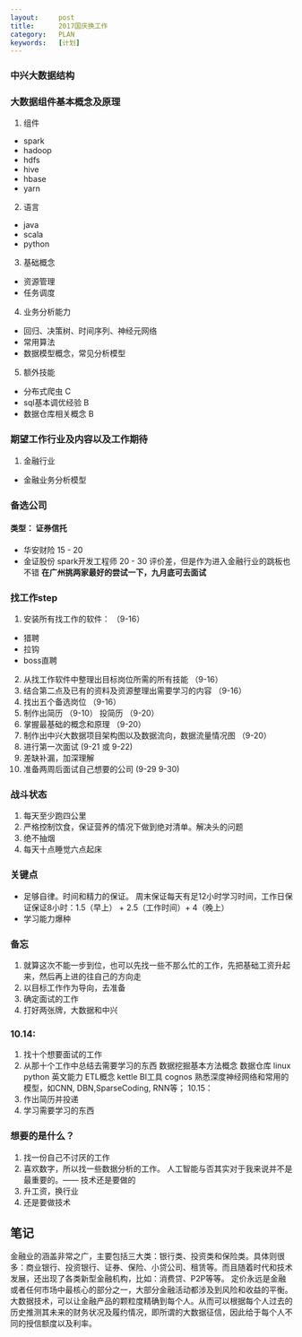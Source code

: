 ```yaml
---
layout:     post
title:      2017国庆换工作
category:   PLAN
keywords:   [计划]
---
```

### 中兴大数据结构

### 大数据组件基本概念及原理
1. 组件
- spark
- hadoop
- hdfs
- hive
- hbase
- yarn

2. 语言
- java
- scala
- python


3. 基础概念
- 资源管理
- 任务调度

4. 业务分析能力
- 回归、决策树、时间序列、神经元网络
- 常用算法
- 数据模型概念，常见分析模型

5. 额外技能
- 分布式爬虫  C
- sql基本调优经验  B
- 数据仓库相关概念  B

### 期望工作行业及内容以及工作期待
1. 金融行业
- 金融业务分析模型


### 备选公司
#### 类型： 证券信托
- 华安财险  15 - 20
- 金证股份  spark开发工程师 20 - 30  评价差，但是作为进入金融行业的跳板也不错
**在广州挑两家最好的尝试一下，九月底可去面试**

### 找工作step
1. 安装所有找工作的软件： （9-16）
- 猎聘
- 拉钩
- boss直聘

2. 从找工作软件中整理出目标岗位所需的所有技能 （9-16）
3. 结合第二点及已有的资料及资源整理出需要学习的内容  （9-16）
4. 找出五个备选岗位  （9-16）
5. 制作出简历   （9-10） 投简历 （9-20）
6. 掌握最基础的概念和原理  （9-20）
7. 制作出中兴大数据项目架构图以及数据流向，数据流量情况图  （9-20）
8. 进行第一次面试  (9-21 或 9-22)
9. 差缺补漏，加深理解
10. 准备两周后面试自己想要的公司 (9-29 9-30)


### 战斗状态
1. 每天至少跑四公里
2. 严格控制饮食，保证营养的情况下做到绝对清单。解决头的问题
3. 绝不抽烟
4. 每天十点睡觉六点起床


### 关键点
- 足够自律。时间和精力的保证。 周末保证每天有足12小时学习时间，工作日保证保证8小时：1.5（早上） + 2.5（工作时间）+ 4（晚上）
- 学习能力爆种


### 备忘
1. 就算这次不能一步到位，也可以先找一些不那么忙的工作，先把基础工资升起来，然后再上进的往自己的方向走
2. 以目标工作作为导向，去准备
3. 确定面试的工作
4. 打好两张牌，大数据和中兴

### 10.14:
1. 找十个想要面试的工作
2. 从那十个工作中总结去需要学习的东西
		数据挖掘基本方法概念
		数据仓库
		linux
		python
		英文能力
		ETL概念  kettle
		BI工具  cognos
		熟悉深度神经网络和常用的模型，如CNN, DBN,SparseCoding, RNN等；
10.15：
1. 作出简历并投递
2. 学习需要学习的东西


### 想要的是什么？
1. 找一份自己不讨厌的工作
2. 喜欢数字，所以找一些数据分析的工作。 人工智能与否其实对于我来说并不是最重要的。—— 技术还是要做的
3. 升工资，换行业
4. 还是要做技术

## 笔记
金融业的涵盖非常之广，主要包括三大类：银行类、投资类和保险类。具体则很多：商业银行、投资银行、证券、保险、小贷公司、租赁等。而且随着时代和技术发展，还出现了各类新型金融机构，比如：消费贷、P2P等等。
定价永远是金融或者任何市场中最核心的部分之一，大部分金融活动都涉及到风险和收益的平衡。
大数据技术，可以让金融产品的颗粒度精确到每个人。从而可以根据每个人过去的历史推测其未来的财务状况及履约情况，即所谓的大数据征信，因此给于每个人不同的授信额度以及利率。
